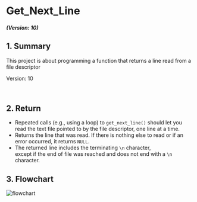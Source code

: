 # Get_Next_Line
##### (Version: 10)

## 1. Summary
This project is about programming a function that returns a line read from a file descriptor

Version: 10

<br/>

## 2. Return
 * Repeated calls (e.g., using a loop) to `get_next_line()` should let you read the text file pointed to by the file descriptor,  one line at a time.  
 * Returns the line that was read. If there is nothing else to read or if an error occurred, it returns `NULL`.
 * The returned line includes the terminating `\n` character,  
except if the end of file was reached and does not end with a `\n` character.

## 3. Flowchart
![flowchart](https://raw.githubusercontent.com/mimarque/Get_Next_Line/main/GNL_flowchart.png)
